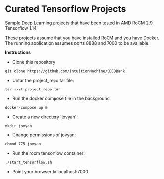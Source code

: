 # Curated Tensorflow Projects 

Sample Deep Learning projects that have been tested in AMD RoCM 2.9 Tensorflow 1.14 

These projects assume that you have installed RoCM and you have Docker.  The running application assumes ports 8888 and 7000 to be available. 


**Instructions**

* Clone this repository

`git clone https://github.com/IntuitionMachine/SEEDBank`

* Untar the project_repo.tar file:

`tar -xvf project_repo.tar`

* Run the docker compose file in the background:

`docker-compose up &`

* Create a new directory 'jovyan':

`mkdir jovyan`

* Change permissions of jovyan:

`chmod 775 jovyan`

* Run the rocm tensorflow container:

`./start_tensorflow.sh`

* Point your browser to localhost:7000




 
